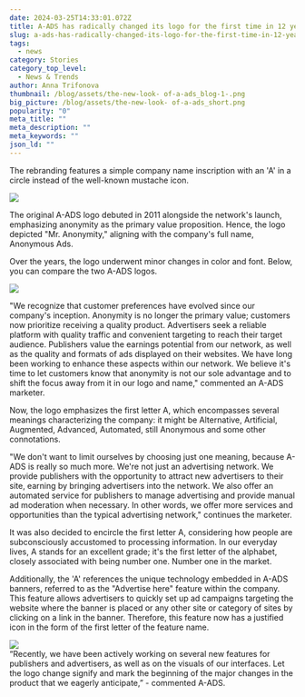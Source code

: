 ```yaml
---
date: 2024-03-25T14:33:01.072Z
title: A-ADS has radically changed its logo for the first time in 12 years
slug: a-ads-has-radically-changed-its-logo-for-the-first-time-in-12-years
tags:
  - news
category: Stories
category_top_level:
  - News & Trends
author: Anna Trifonova
thumbnail: /blog/assets/the-new-look- of-a-ads_blog-1-.png
big_picture: /blog/assets/the-new-look- of-a-ads_short.png
popularity: "0"
meta_title: ""
meta_description: ""
meta_keywords: ""
json_ld: ""
---
```

The rebranding features a simple company name inscription with an 'A' in a circle instead of the well-known mustache icon.

![](/blog/assets/screenshot-9-.png)

The original A-ADS logo debuted in 2011 alongside the network's launch, emphasizing anonymity as the primary value proposition. Hence, the logo depicted "Mr. Anonymity," aligning with the company's full name, Anonymous Ads. 

Over the years, the logo underwent minor changes in color and font. Below, you can compare the two A-ADS logos.

![](/blog/assets/logos.png)

"We recognize that customer preferences have evolved since our company's inception. Anonymity is no longer the primary value; customers now prioritize receiving a quality product. Advertisers seek a reliable platform with quality traffic and convenient targeting to reach their target audience. Publishers value the earnings potential from our network, as well as the quality and formats of ads displayed on their websites. We have long been working to enhance these aspects within our network. We believe it's time to let customers know that anonymity is not our sole advantage and to shift the focus away from it in our logo and name," commented an A-ADS marketer.

Now, the logo emphasizes the first letter A, which encompasses several meanings characterizing the company: it might be Alternative, Artificial, Augmented, Advanced, Automated, still Anonymous and some other connotations. 

"We don't want to limit ourselves by choosing just one meaning, because A-ADS is really so much more. We're not just an advertising network. We provide publishers with the opportunity to attract new advertisers to their site, earning by bringing advertisers into the network. We also offer an automated service for publishers to manage advertising and provide manual ad moderation when necessary. In other words, we offer more services and opportunities than the typical advertising network," continues the marketer.

It was also decided to encircle the first letter A, considering how people are subconsciously accustomed to processing information. In our everyday lives, A stands for an excellent grade; it's the first letter of the alphabet, closely associated with being number one. Number one in the market.

Additionally, the 'A' references the unique technology embedded in A-ADS banners, referred to as the "Advertise here" feature within the company. This feature allows advertisers to quickly set up ad campaigns targeting the website where the banner is placed or any other site or category of sites by clicking on a link in the banner. Therefore, this feature now has a justified icon in the form of the first letter of the feature name.

![](https://lh7-us.googleusercontent.com/hVccODDFfqIDykbFF8YZHBgq8O-Q1drUejMffrmDbNJtmn9rg7rlmzjGureHe_TU6g7w9If62QoN_mV-npkscHuGA85mpr2rxV03uYnWY6hjtEZ6yjV1knOM63yQW4HMnR46n8ged_t6uRUtl9mTG7I)\
“Recently, we have been actively working on several new features for publishers and advertisers, as well as on the visuals of our interfaces. Let the logo change signify and mark the beginning of the major changes in the product that we eagerly anticipate,” - commented A-ADS.